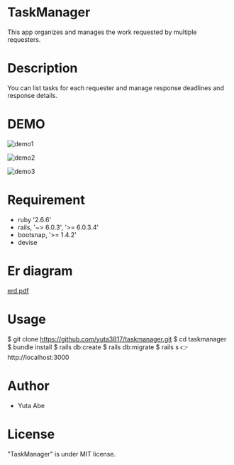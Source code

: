 # TaskManager
This app organizes and manages the work requested by multiple requesters.

# Description
You can list tasks for each requester and manage response deadlines and response details.

# DEMO
![demo1](https://user-images.githubusercontent.com/68514078/106384589-0371aa80-640f-11eb-87a9-aac066f13959.gif)

![demo2](https://user-images.githubusercontent.com/68514078/106384642-4469bf00-640f-11eb-9589-ca08c9fd3c74.gif)

![demo3](https://user-images.githubusercontent.com/68514078/106384652-4f245400-640f-11eb-8b99-1f9524021b35.gif)

# Requirement
- ruby '2.6.6'
- rails, '~> 6.0.3', '>= 6.0.3.4'
- bootsnap, '>= 1.4.2'
- devise

# Er diagram
[erd.pdf](https://github.com/yuta3817/taskmanager/files/5888033/erd.pdf)

# Usage
$ git clone https://github.com/yuta3817/taskmanager.git
$ cd taskmanager
$ bundle install
$ rails db:create
$ rails db:migrate
$ rails s
👉 http://localhost:3000

# Author
- Yuta Abe

# License
"TaskManager" is under MIT license.